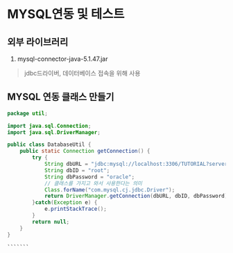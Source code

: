 MYSQL연동 및 테스트
=======

외부 라이브러리
-----------
1. mysql-connector-java-5.1.47.jar<br/>
> jdbc드라이버, 데이터베이스 접속을 위해 사용

MYSQL 연동 클래스 만들기
----------
````````JAVA
package util;

import java.sql.Connection;
import java.sql.DriverManager;

public class DatabaseUtil {
	public static Connection getConnection() {
		try {
			String dbURL = "jdbc:mysql://localhost:3306/TUTORIAL?serverTimezone=Asia/Seoul";
			String dbID = "root";
			String dbPassword = "oracle";
			// 클래스를 가지고 와서 사용한다는 의미
			Class.forName("com.mysql.cj.jdbc.Driver");
			return DriverManager.getConnection(dbURL, dbID, dbPassword);
		}catch(Exception e) {
			e.printStackTrace();
		}
		return null;
	}
}

```````
